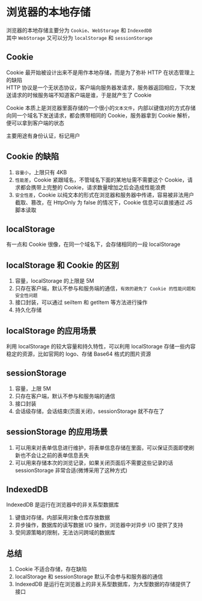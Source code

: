 # 浏览器的本地存储  
浏览器的本地存储主要分为 `Cookie`、`WebStorage` 和 `IndexedDB`  
其中 `WebStorage` 又可以分为 `localStorage` 和 `sessionStorage`  

## Cookie  
Cookie 最开始被设计出来不是用作本地存储，而是为了弥补 HTTP 在状态管理上的缺陷  
HTTP 协议是一个无状态协议，客户端向服务器发请求，服务器返回相应，下次发送请求的时候服务端不知道客户端是谁，于是就产生了 Cookie  

Cookie 本质上是浏览器里面存储的一个很小的`文本文件`，内部以键值对的方式存储  
向同一个域名下发送请求，都会携带相同的 Cookie，服务器拿到 Cookie 解析，便可以拿到客户端的状态  

主要用途有身份认证，标记用户  

## Cookie 的缺陷  
1. `容量小`，上限只有 4KB  
2. `性能差`，Cookie 紧跟域名，不管域名下面的某地址需不需要这个 Cookie，请求都会携带上完整的 Cookie，请求数量增加之后会造成性能浪费  
3. `安全性差`，Cookie 以纯文本的形式在浏览器和服务器中传递，容易被非法用户截取、篡改，在 HttpOnly 为 false 的情况下，Cookie 信息可以直接通过 JS 脚本读取  

## localStorage  
有一点和 Cookie 很像，在同一个域名下，会存储相同的一段 localStorage  

## localStorage 和 Cookie 的区别  
1. 容量，localStorage 的上限是 5M  
2. 只存在客户端，默认不参与和服务端的通信，`有效的避免了 Cookie 的性能问题和安全性问题`  
3. 接口封装，可以通过 seiItem 和 getItem 等方法进行操作  
4. 持久化存储  

## localStorage 的应用场景  
利用 localStorage 的较大容量和持久特性，可以利用 localStorage 存储一些内容稳定的资源，比如官网的 logo、存储 Base64 格式的图片资源  

## sessionStorage  
1. 容量，上限 5M  
2. 只存在客户端，默认不参与和服务端的通信  
3. 接口封装  
4. 会话级存储，会话结束(页面关闭)，sessionStorage 就不存在了  

## sessionStorage 的应用场景  
1. 可以用来对表单信息进行维护，将表单信息存储在里面，可以保证页面即使刷新也不会让之前的表单信息丢失  
2. 可以用来存储本次的浏览记录，如果关闭页面后不需要这些记录的话 sessionStorage 非常合适(微博采用了这种方式)  

## IndexedDB  
IndexedDB 是运行在浏览器中的非关系型数据库  
1. 键值对存储，内部采用对象仓库存放数据  
2. 异步操作，数据库的读写数据 I/O 操作，浏览器中对异步 I/O 提供了支持  
3. 受同源策略的限制，无法访问跨域的数据库  

## 总结  
1. Cookie 不适合存储，存在缺陷  
2. localStorage 和 sessionStorage 默认不会参与和服务器的通信  
3. IndexedDB 是运行在浏览器上的非关系型数据库，为大型数据的存储提供了接口  